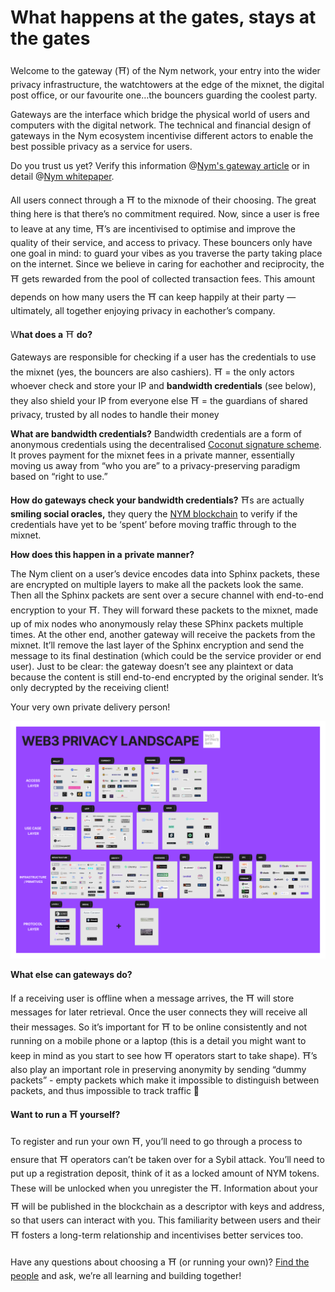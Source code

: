 # What happens at the gates, stays at the gates

Welcome to the gateway (⛩️) of the Nym network, your entry into the wider privacy infrastructure, the watchtowers at the edge of the mixnet, the digital post office, or our favourite one…the bouncers guarding the coolest party. 

Gateways are the interface which bridge the physical world of users and computers with the digital network. The technical and financial design of gateways in the Nym ecosystem incentivise different actors to enable the best possible privacy as a service for users.

Do you trust us yet? Verify this information @[Nym's gateway article](https://blog.nymtech.net/gateways-to-privacy-51196005bf5) or in detail @[Nym whitepaper](https://nymtech.net/nym-whitepaper.pdf).

All users connect through a ⛩️ to the mixnode of their choosing. The great thing here is that there’s no commitment required. Now, since a user is free to leave at any time, ⛩️’s are incentivised to optimise and improve the quality of their service, and access to privacy. These bouncers only have one goal in mind: to guard your vibes as you traverse the party taking place on the internet. Since we believe in caring for eachother and reciprocity, the ⛩️ gets rewarded from the pool of collected transaction fees. This amount depends on how many users the ⛩️ can keep happily at their party — ultimately, all together enjoying privacy in eachother’s company.

W**hat does a** ⛩️ **do?**

Gateways are responsible for checking if a user has the credentials to use the mixnet (yes, the bouncers are also cashiers).
⛩️ = the only actors whoever check and store your IP and **bandwidth credentials** (see below), they also shield your IP from everyone else
⛩️ = the guardians of shared privacy, trusted by all nodes to handle their money

**What are bandwidth credentials?**
Bandwidth credentials are a form of anonymous credentials using the decentralised [Coconut signature scheme](https://constructiveproof.com/posts/2020-03-24-nym-credentials-overview/). It proves payment for the mixnet fees in a private manner, essentially moving us away from “who you are” to a privacy-preserving paradigm based on “right to use.” 

**How do gateways check your bandwidth credentials?**
⛩️s are actually **smiling social oracles,** they query the [NYM blockchain](https://nym.explorers.guru/validators) to verify if the credentials have yet to be ‘spent’ before moving traffic through to the mixnet.

**How does this happen in a** **private manner?**

The Nym client on a user’s device encodes data into Sphinx packets, these are encrypted on multiple layers to make all the packets look the same. Then all the Sphinx packets are sent over a secure channel with end-to-end encryption to your ⛩️. They will forward these packets to the mixnet, made up of mix nodes who anonymously relay these SPhinx packets multiple times. At the other end, another gateway will receive the packets from the mixnet. It’ll remove the last layer of the Sphinx encryption and send the message to its final destination (which could be the service provider or end user). Just to be clear: the gateway doesn’t see any plaintext or data because the content is still end-to-end encrypted by the original sender. It’s only decrypted by the receiving client! 

Your very own private delivery person! 

![](Web3privacy_landscape_now.png)

**What else can gateways do?**

If a receiving user is offline when a message arrives, the ⛩️ will store messages for later retrieval. Once the user connects they will receive all their messages. So it’s important for ⛩️ to be online consistently and not running on a mobile phone or a laptop (this is a detail you might want to keep in mind as you start to see how ⛩️ operators start to take shape). ⛩️’s also play an important role in preserving anonymity by sending “dummy packets” - empty packets which make it impossible to distinguish between packets, and thus impossible to track traffic 🤠

**Want to run a ⛩️ yourself?** 

To register and run your own ⛩️, you’ll need to go through a process to ensure that ⛩️ operators can’t be taken over for a Sybil attack. You’ll need to put up a registration deposit, think of it as a locked amount of NYM tokens. These will be unlocked when you unregister the ⛩️. Information about your ⛩️ will be published in the blockchain as a descriptor with keys and address, so that users can interact with you. This familiarity between users and their ⛩️ fosters a long-term relationship and incentivises better services too. 

Have any questions about choosing a ⛩️ (or running your own)? [Find the people](https://nymtech.net) and ask, we’re all learning and building together!
